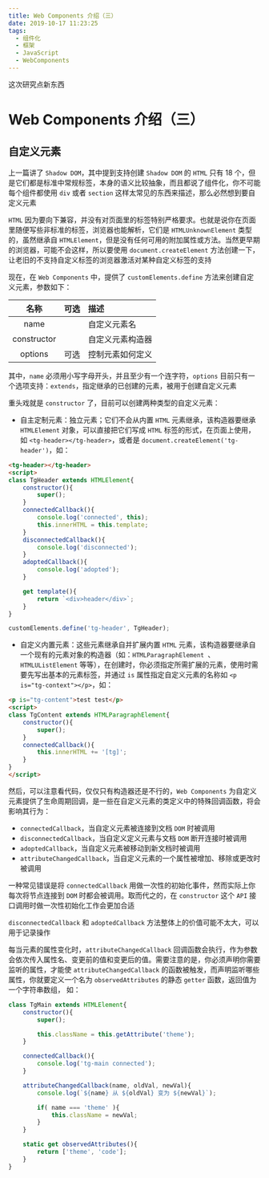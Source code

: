 ```yaml
---
title: Web Components 介绍（三）
date: 2019-10-17 11:23:25
tags:
  - 组件化
  - 框架
  - JavaScript
  - WebComponents
---
```


这次研究点新东西

<!--more-->

# Web Components 介绍（三）

## 自定义元素

上一篇讲了 `Shadow DOM`，其中提到支持创建 `Shadow DOM` 的 `HTML` 只有 18 个，但是它们都是标准中常规标签，本身的语义比较抽象，而且都说了组件化，你不可能每个组件都使用 `div` 或者 `section` 这样太常见的东西来描述，那么必然想到要自定义元素

`HTML` 因为要向下兼容，并没有对页面里的标签特别严格要求。也就是说你在页面里随便写些非标准的标签，浏览器也能解析，它们是 `HTMLUnknownElement` 类型的，虽然继承自 `HTMLElement`，但是没有任何可用的附加属性或方法。当然更早期的浏览器，可能不会这样，所以要使用 `document.createElement` 方法创建一下，让老旧的不支持自定义标签的浏览器激活对某种自定义标签的支持

现在，在 `Web Components` 中，提供了 `customElements.define` 方法来创建自定义元素，参数如下：

|  名称  |  可选  |  描述  |
|:-----:|:-----:|:-----|
|  name  |    |  自定义元素名  |
|  constructor  |    |  自定义元素构造器  |
|  options  |  可选  |  控制元素如何定义  |

其中，`name` 必须用小写字母开头，并且至少有一个连字符，`options` 目前只有一个选项支持：`extends`，指定继承的已创建的元素，被用于创建自定义元素

重头戏就是 `constructor` 了，目前可以创建两种类型的自定义元素：

+ 自主定制元素：独立元素；它们不会从内置 `HTML` 元素继承，该构造器要继承 `HTMLElement` 对象，可以直接把它们写成 `HTML` 标签的形式，在页面上使用，如 `<tg-header></tg-header>`，或者是 `document.createElement('tg-header')`，如：
```html
<tg-header></tg-header>
<script>
class TgHeader extends HTMLElement{
	constructor(){
		super();
	}
	connectedCallback(){
		console.log('connected', this);
		this.innerHTML = this.template;
	}
	disconnectedCallback(){
		console.log('disconnected');
	}
    adoptedCallback(){
        console.log('adopted');
    }

	get template(){
		return `<div>header</div>`;
	}
}

customElements.define('tg-header', TgHeader);
```
+ 自定义内置元素：这些元素继承自并扩展内置 `HTML` 元素，该构造器要继承自一个现有的元素对象的构造器（如：`HTMLParagraphElement `、`HTMLUListElement` 等等），在创建时，你必须指定所需扩展的元素，使用时需要先写出基本的元素标签，并通过 `is` 属性指定自定义元素的名称如 `<p is="tg-context"></p>`，如：
```html
<p is="tg-content">test test</p>
<script>
class TgContent extends HTMLParagraphElement{
    constructor(){
        super();
    }
	connectedCallback(){
		this.innerHTML += '[tg]';
	}
}
</script>
```

然后，可以注意看代码，仅仅只有构造器还是不行的，`Web Components` 为自定义元素提供了生命周期回调，是一些在自定义元素的类定义中的特殊回调函数，将会影响其行为：

+ `connectedCallback`，当自定义元素被连接到文档 `DOM` 时被调用 
+ `disconnectedCallback`，当自定义定义元素与文档 `DOM` 断开连接时被调用
+ `adoptedCallback`，当自定义元素被移动到新文档时被调用
+ `attributeChangedCallback`，当自定义元素的一个属性被增加、移除或更改时被调用

一种常见错误是将 `connectedCallback` 用做一次性的初始化事件，然而实际上你每次将节点连接到 `DOM` 时都会被调用。取而代之的，在 `constructor` 这个 `API` 接口调用时做一次性初始化工作会更加合适

`disconnectedCallback` 和 `adoptedCallback` 方法整体上的价值可能不太大，可以用于记录操作

每当元素的属性变化时，`attributeChangedCallback` 回调函数会执行，作为参数会依次传入属性名、变更前的值和变更后的值。需要注意的是，你必须声明你需要监听的属性，才能使 `attributeChangedCallback` 的函数被触发，而声明监听哪些属性，你就要定义一个名为 `observedAttributes` 的静态 `getter` 函数，返回值为一个字符串数组， 如：

```javascript
class TgMain extends HTMLElement{
	constructor(){
		super();

		this.className = this.getAttribute('theme');
	}

	connectedCallback(){
		console.log('tg-main connected');
	}

	attributeChangedCallback(name, oldVal, newVal){
		console.log(`${name} 从 ${oldVal} 变为 ${newVal}`);

		if( name === 'theme' ){
			this.className = newVal;
		}
	}

	static get observedAttributes(){
		return ['theme', 'code'];
	}
}
```